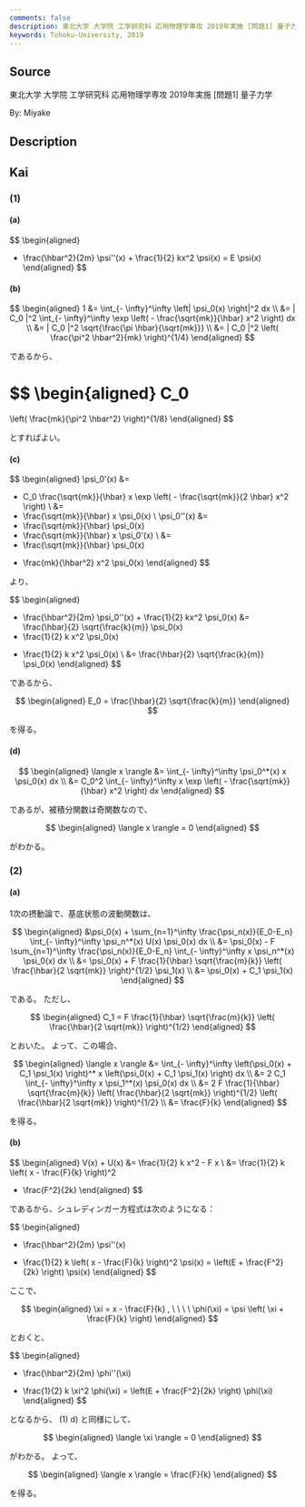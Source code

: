 ```yaml
---
comments: false
description: 東北大学 大学院 工学研究科 応用物理学専攻 2019年実施 [問題1] 量子力学
keywords: Tohoku-University, 2019
---
```


## **Source**
東北大学 大学院 工学研究科 応用物理学専攻 2019年実施 \[問題1\] 量子力学

By: Miyake

## **Description**

## **Kai**
### (1)
#### (a)

$$
\begin{aligned}
- \frac{\hbar^2}{2m} \psi''(x) + \frac{1}{2} kx^2 \psi(x)
= E \psi(x)
\end{aligned}
$$

#### (b)

$$
\begin{aligned}
1
&=
\int_{- \infty}^\infty \left| \psi_0(x) \right|^2 dx
\\
&=
| C_0 |^2
\int_{- \infty}^\infty \exp
\left( - \frac{\sqrt{mk}}{\hbar} x^2 \right) dx
\\
&=
| C_0 |^2
\sqrt{\frac{\pi \hbar}{\sqrt{mk}}}
\\
&=
| C_0 |^2
\left( \frac{\pi^2 \hbar^2}{mk} \right)^{1/4}
\end{aligned}
$$

であるから、

$$
\begin{aligned}
C_0
=
\left( \frac{mk}{\pi^2 \hbar^2} \right)^{1/8}
\end{aligned}
$$

とすればよい。

#### (c)

$$
\begin{aligned}
\psi_0'(x)
&=
- C_0 \frac{\sqrt{mk}}{\hbar} x \exp
\left( - \frac{\sqrt{mk}}{2 \hbar} x^2 \right)
\\
&=
- \frac{\sqrt{mk}}{\hbar} x \psi_0(x)
\\
\psi_0''(x)
&=
- \frac{\sqrt{mk}}{\hbar} \psi_0(x)
- \frac{\sqrt{mk}}{\hbar} x \psi_0'(x)
\\
&=
- \frac{\sqrt{mk}}{\hbar} \psi_0(x)
+ \frac{mk}{\hbar^2} x^2 \psi_0(x)
\end{aligned}
$$

より、

$$
\begin{aligned}
- \frac{\hbar^2}{2m} \psi_0''(x) + \frac{1}{2} kx^2 \psi_0(x)
&=
\frac{\hbar}{2} \sqrt{\frac{k}{m}} \psi_0(x)
- \frac{1}{2} k x^2 \psi_0(x)
+ \frac{1}{2} k x^2 \psi_0(x)
\\
&=
\frac{\hbar}{2} \sqrt{\frac{k}{m}} \psi_0(x)
\end{aligned}
$$

であるから、

$$
\begin{aligned}
E_0 =
\frac{\hbar}{2} \sqrt{\frac{k}{m}}
\end{aligned}
$$

を得る。

#### (d)

$$
\begin{aligned}
\langle x \rangle
&=
\int_{- \infty}^\infty \psi_0^*(x) x \psi_0(x) dx
\\
&=
C_0^2 \int_{- \infty}^\infty x
\exp \left( - \frac{\sqrt{mk}}{\hbar} x^2 \right) dx
\end{aligned}
$$

であるが、被積分関数は奇関数なので、

$$
\begin{aligned}
\langle x \rangle
= 0
\end{aligned}
$$

がわかる。

### (2)
#### (a)
1次の摂動論で、基底状態の波動関数は、

$$
\begin{aligned}
&\psi_0(x) + \sum_{n=1}^\infty \frac{\psi_n(x)}{E_0-E_n}
\int_{- \infty}^\infty \psi_n^*(x) U(x) \psi_0(x) dx
\\
&=
\psi_0(x) - F \sum_{n=1}^\infty \frac{\psi_n(x)}{E_0-E_n}
\int_{- \infty}^\infty x \psi_n^*(x) \psi_0(x) dx
\\
&=
\psi_0(x) + F \frac{1}{\hbar} \sqrt{\frac{m}{k}}
\left( \frac{\hbar}{2 \sqrt{mk}} \right)^{1/2} \psi_1(x)
\\
&=
\psi_0(x) + C_1 \psi_1(x)
\end{aligned}
$$

である。
ただし、

$$
\begin{aligned}
C_1 =
F \frac{1}{\hbar} \sqrt{\frac{m}{k}}
\left( \frac{\hbar}{2 \sqrt{mk}} \right)^{1/2}
\end{aligned}
$$

とおいた。
よって、この場合、

$$
\begin{aligned}
\langle x \rangle
&=
\int_{- \infty}^\infty
\left(\psi_0(x) + C_1 \psi_1(x) \right)^* x
\left(\psi_0(x) + C_1 \psi_1(x) \right) dx
\\
&=
2 C_1 \int_{- \infty}^\infty x
\psi_1^*(x) \psi_0(x) dx
\\
&=
2 F \frac{1}{\hbar} \sqrt{\frac{m}{k}}
\left( \frac{\hbar}{2 \sqrt{mk}} \right)^{1/2}
\left( \frac{\hbar}{2 \sqrt{mk}} \right)^{1/2}
\\
&=
\frac{F}{k}
\end{aligned}
$$

を得る。

#### (b)

$$
\begin{aligned}
V(x) + U(x)
&=
\frac{1}{2} k x^2 - F x
\\
&=
\frac{1}{2} k \left( x - \frac{F}{k} \right)^2
- \frac{F^2}{2k}
\end{aligned}
$$

であるから、シュレディンガー方程式は次のようになる：

$$
\begin{aligned}
- \frac{\hbar^2}{2m} \psi''(x)
+ \frac{1}{2} k \left( x - \frac{F}{k} \right)^2 \psi(x)
= \left(E + \frac{F^2}{2k} \right) \psi(x)
\end{aligned}
$$

ここで、

$$
\begin{aligned}
\xi = x - \frac{F}{k}
, \ \ \ \ 
\phi(\xi) = \psi \left( \xi + \frac{F}{k} \right)
\end{aligned}
$$

とおくと、

$$
\begin{aligned}
- \frac{\hbar^2}{2m} \phi''(\xi)
+ \frac{1}{2} k \xi^2 \phi(\xi)
= \left(E + \frac{F^2}{2k} \right) \phi(\xi)
\end{aligned}
$$

となるから、 (1) d) と同様にして、

$$
\begin{aligned}
\langle \xi \rangle = 0
\end{aligned}
$$

がわかる。
よって、

$$
\begin{aligned}
\langle x \rangle = \frac{F}{k}
\end{aligned}
$$

を得る。
